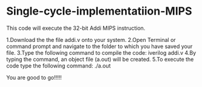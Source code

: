 # Single-cycle-implementatiion-MIPS
This code will execute the 32-bit Addi MIPS instruction.


1.Download the the file addi.v onto your system.
2.Open Terminal or command prompt and navigate to the folder to which you have saved your file.
3.Type the following command to compile the code: iverilog addi.v
4.By typing the command, an object file (a.out) will be created.
5.To execute the code type the following command: ./a.out

You are good to go!!!!!

